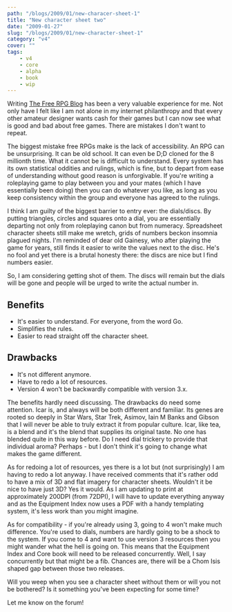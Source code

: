 ```yaml
---
path: "/blogs/2009/01/new-characer-sheet-1"
title: "New character sheet two"
date: "2009-01-27"
slug: "/blogs/2009/01/new-character-sheet-1"
category: "v4"
cover: ""
tags:
    - v4
    - core
    - alpha
    - book
    - wip
---
```


Writing [The Free RPG Blog](https://www.thefreerpgblog.com) has been a very valuable experience for me. Not only have I felt like I am not alone in my internet philanthropy and that every other amateur designer wants cash for their games but I can now see what is good and bad about free games. There are mistakes I don't want to repeat.

The biggest mistake free RPGs make is the lack of accessibility. An RPG can be unsurprising. It can be old school. It can even be D;D cloned for the 8 millionth time. What it cannot be is difficult to understand. Every system has its own statistical oddities and rulings, which is fine, but to depart from ease of understanding without good reason is unforgivable. If you're writing a roleplaying game to play between you and your mates (which I have essentially been doing) then you can do whatever you like, as long as you keep consistency within the group and everyone has agreed to the rulings.

I think I am guilty of the biggest barrier to entry ever: the dials/discs. By putting triangles, circles and squares onto a dial, you are essentially departing not only from roleplaying canon but from numeracy. Spreadsheet character sheets still make me wretch, grids of numbers beckon insomnia plagued nights. I'm reminded of dear old Gainesy, who after playing the game for years, still finds it easier to write the values next to the disc. He's no fool and yet there is a brutal honesty there: the discs are nice but I find numbers easier.

So, I am considering getting shot of them. The discs will remain but the dials will be gone and people will be urged to write the actual number in.

## Benefits
- It's easier to understand. For everyone, from the word Go.
- Simplifies the rules.
- Easier to read straight off the character sheet.

## Drawbacks
- It's not different anymore.
- Have to redo a lot of resources.
- Version 4 won't be backwardly compatible with version 3.x.

The benefits hardly need discussing. The drawbacks do need some attention. Icar is, and always will be both different and familiar. Its genes are rooted so deeply in Star Wars, Star Trek, Asimov, Iain M Banks and Gibson that I will never be able to truly extract it from popular culture. Icar, like tea, is a blend and it's the blend that supplies its original taste. No one has blended quite in this way before. Do I need dial trickery to provide that individual aroma? Perhaps - but I don't think it's going to change what makes the game different.

As for redoing a lot of resources, yes there is a lot but (not surprisingly) I am having to redo a lot anyway. I have received comments that it's rather odd to have a mix of 3D and flat imagery for character sheets. Wouldn't it be nice to have just 3D? Yes it would. As I am updating to print at approximately 200DPI (from 72DPI), I will have to update everything anyway and as the Equipment Index now uses a PDF with a handy templating system, it's less work than you might imagine.

As for compatibility - if you're already using 3, going to 4 won't make much difference. You're used to dials, numbers are hardly going to be a shock to the system. If you come to 4 and want to use version 3 resources then you might wander what the hell is going on. This means that the Equipment Index and Core book will need to be released concurrently. Well, I say concurrently but that might be a fib. Chances are, there will be a Chom Isis shaped gap between those two releases.

Will you weep when you see a character sheet without them or will you not be bothered? Is it something you've been expecting for some time?

Let me know on the forum!